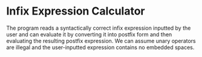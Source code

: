 # Infix Expression Calculator
The program reads a syntactically correct infix expression inputted by the user and can evaluate it by converting it into postfix form and then evaluating the resulting postfix expression. We can assume unary operators are illegal and the user-inputted expression contains no embedded spaces.
